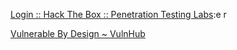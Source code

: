 [Login :: Hack The Box :: Penetration Testing Labs](https://www.hackthebox.eu/login):e r

[Vulnerable By Design ~ VulnHub](https://www.vulnhub.com/)

